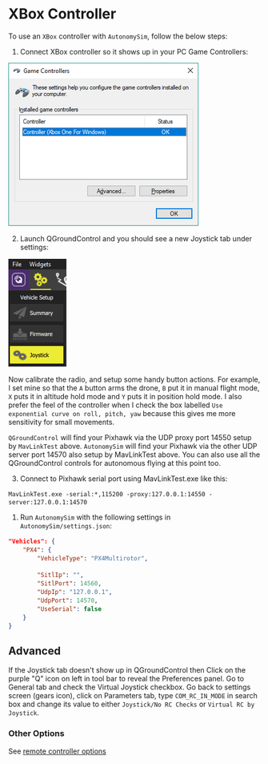 # XBox Controller

To use an `XBox` controller with `AutonomySim`, follow the below steps:

1. Connect XBox controller so it shows up in your PC Game Controllers:

![Gamecontrollers](images/game_controllers.png)

2. Launch QGroundControl and you should see a new Joystick tab under settings:

![Gamecontrollers](images/qgc_joystick.png)

Now calibrate the radio, and setup some handy button actions. For example, I set mine so that 
the `A` button arms the drone, `B` put it in manual flight mode, `X` puts it in altitude hold mode and `Y` puts it in position hold mode. I also prefer the feel of the controller when I check the box labelled `Use exponential curve on roll, pitch, yaw` because this gives me more sensitivity for small movements.

`QGroundControl` will find your Pixhawk via the UDP proxy port 14550 setup by `MavLinkTest` above. `AutonomySim` will find your Pixhawk via the other UDP server port 14570 also setup by MavLinkTest above. You can also use all the QGroundControl controls for autonomous flying at this point too.

3. Connect to Pixhawk serial port using MavLinkTest.exe like this:

```shell
MavLinkTest.exe -serial:*,115200 -proxy:127.0.0.1:14550 -server:127.0.0.1:14570
```

1. Run `AutonomySim` with the following settings in `AutonomySim/settings.json`:

```json
"Vehicles": {
    "PX4": {
        "VehicleType": "PX4Multirotor",

        "SitlIp": "",
        "SitlPort": 14560,
        "UdpIp": "127.0.0.1",
        "UdpPort": 14570,
        "UseSerial": false
    }
}
```

## Advanced

If the Joystick tab doesn't show up in QGroundControl then Click on the purple "Q" icon on left in tool bar to reveal the Preferences panel. Go to General tab and check the Virtual Joystick checkbox.  Go back to settings screen (gears icon), click on Parameters tab,
type `COM_RC_IN_MODE` in search box and change its value to either `Joystick/No RC Checks` or `Virtual RC by Joystick`.

### Other Options

See [remote controller options](remote_control.md)
